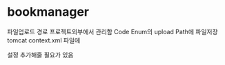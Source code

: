 # bookmanager
파일업로드 경로 프로젝트외부에서 관리함
Code Enum의 upload Path에 파일저장
tomcat context.xml 파일에 

 <Resources>
      <PreResources className="org.apache.catalina.webresources.DirResourceSet" webAppMount="/upload" base="C:\CODE\lecture\resources\upload"/>
 </Resources>
 
 설정 추가해줄 필요가 있음
